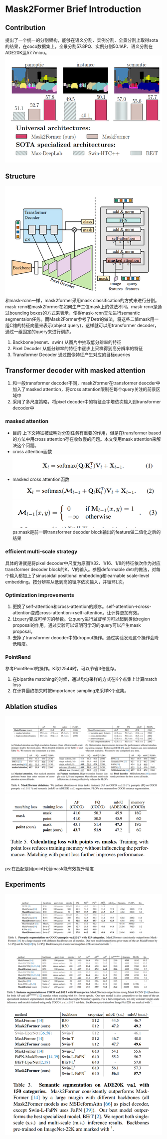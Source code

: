 #  Mask2Former Brief Introduction
## Contribution
提出了一个统一的分割架构，能够在语义分割、实例分割、全景分割上取得sota的结果，在coco数据集上，全景分割57.8PQ、实例分割50.1AP、语义分割在ADE20K达57.7miou。
![结果对比](https://github.com/haiqiangy/paper_reading/blob/main/segmentation/figs/mask2former_result.png?raw=true)
## Structure
![mask2former结构](https://github.com/haiqiangy/paper_reading/blob/main/segmentation/figs/mask2former_structure.png?raw=true)
和mask-rcnn一样，mask2former采用mask classification的方式来进行分割。mask-rcnn和mask2former在如何生产二值mask上的做法不同。mask-rcnn是通过bounding boxes的方式来表示，使得mask-rcnn无法进行semantic segmentaion任务。而Mask2Former参考了Detr的做法，将这些二值mask用一组C维的特征向量来表示(object query)，这样就可以用transformer decoder，通过一组固定的query来进行训练。
1. Backbone(resnet、swin)
从图片中抽取低分辨率的特征
2. Pixel Decoder
从低分辨率的特征中逐步上采样得到高分辨率的特征
3. Transformer Decoder
通过图像特征产生对应的目标queries
## Transformer decoder with masked attention
1. 和一般transformer decoder不同，mask2former在transformer deocder中加入了masked attention，将cross attention限制在每个query关注的前景区域中
2. 采用了多尺度策略，将pixel decoder中的特征金字塔依次输入到transformer decoder中
### masked attention
- 目的
上下文特征被证明对分割任务有重要的作用，但是在transformer based的方法中用cross attention存在收敛慢的问题。本文使用mask attention来解决这个问题。
- cross attention函数
![cross attention](https://github.com/haiqiangy/paper_reading/blob/main/segmentation/figs/cross_attention_function.png?raw=true)
- masked cross attention函数
![masked cross attention](https://github.com/haiqiangy/paper_reading/blob/main/segmentation/figs/masked_cross_attention_1.png?raw=true)
![masked cross attention2](https://github.com/haiqiangy/paper_reading/blob/main/segmentation/figs/masked_cross_attention_2.png?raw=true)
ps:mask是前一层transformer decoder block输出的feature做二值化之后的结果
### efficient multi-scale strategy
具体的讲就是将pixel decoder中尺度为原图1/32、1/16、1/8的特征依次作为对应transformer decoder block的K、V的输入。参照deformable detr的做法，对每个输入都加上了sinusoidal positional embedding和learnable scale-level embedding。按分辨率从低到高的循序依次输入，并循环L次。
### Optimization improvements
1. 更换了self-attention和cross-attention的顺序。self-attention->cross-attention变成cross-attention->self-attention。让计算更加有效。
2. 让query变成可学习的参数。让query进行监督学习可以起到类似region proposal的作用。通过实验可以证明可学习的query可以产生mask proposal。
3. 去掉了transformer deocder中的dropout操作。通过实验发现这个操作会降低精度。
### PointRend
参考PointRend的操作。K取12544时，可以节省3倍显存。
1. 在bipartite matching的时候，通过均匀采样的方式在K个点集上计算match loss
2. 在计算最终损失时按importance sampling来采样K个点集。
## Ablation studies
![albation](https://github.com/haiqiangy/paper_reading/blob/main/segmentation/figs/mask2fomer_ablation.png?raw=true)
![albation2](https://github.com/haiqiangy/paper_reading/blob/main/segmentation/figs/mask2fomer_ablation2.png?raw=true)
ps:在匹配是用point代替mask能有效提升精度
## Experiments
![panopatic](https://github.com/haiqiangy/paper_reading/blob/main/segmentation/figs/mask2former_panoptic_result.png?raw=true)
![instance](https://github.com/haiqiangy/paper_reading/blob/main/segmentation/figs/mask2former_instance_result.png?raw=true)
![semantic](https://github.com/haiqiangy/paper_reading/blob/main/segmentation/figs/mask2former_semantic_result.png?raw=true)


